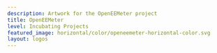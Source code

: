 ```yaml
---
description: Artwork for the OpenEEMeter project
title: OpenEEMeter 
level: Incubating Projects
featured_image: horizontal/color/openeemeter-horizontal-color.svg 
layout: logos
---
```

